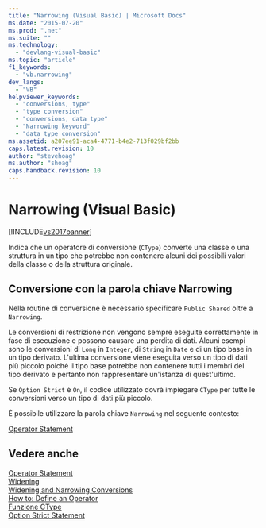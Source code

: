```yaml
---
title: "Narrowing (Visual Basic) | Microsoft Docs"
ms.date: "2015-07-20"
ms.prod: ".net"
ms.suite: ""
ms.technology: 
  - "devlang-visual-basic"
ms.topic: "article"
f1_keywords: 
  - "vb.narrowing"
dev_langs: 
  - "VB"
helpviewer_keywords: 
  - "conversions, type"
  - "type conversion"
  - "conversions, data type"
  - "Narrowing keyword"
  - "data type conversion"
ms.assetid: a207ee91-aca4-4771-b4e2-713f029bf2bb
caps.latest.revision: 10
author: "stevehoag"
ms.author: "shoag"
caps.handback.revision: 10
---
```

# Narrowing (Visual Basic)
[!INCLUDE[vs2017banner](../../../visual-basic/developing-apps/includes/vs2017banner.md)]

Indica che un operatore di conversione \(`CType`\) converte una classe o una struttura in un tipo che potrebbe non contenere alcuni dei possibili valori della classe o della struttura originale.  
  
## Conversione con la parola chiave Narrowing  
 Nella routine di conversione è necessario specificare `Public Shared` oltre a `Narrowing`.  
  
 Le conversioni di restrizione non vengono sempre eseguite correttamente in fase di esecuzione e possono causare una perdita di dati.  Alcuni esempi sono le conversioni di `Long` in `Integer`, di `String` in `Date` e di un tipo base in un tipo derivato.  L'ultima conversione viene eseguita verso un tipo di dati più piccolo poiché il tipo base potrebbe non contenere tutti i membri del tipo derivato e pertanto non rappresentare un'istanza di quest'ultimo.  
  
 Se `Option Strict` è `On`, il codice utilizzato dovrà impiegare `CType` per tutte le conversioni verso un tipo di dati più piccolo.  
  
 È possibile utilizzare la parola chiave `Narrowing` nel seguente contesto:  
  
 [Operator Statement](../../../visual-basic/language-reference/statements/operator-statement.md)  
  
## Vedere anche  
 [Operator Statement](../../../visual-basic/language-reference/statements/operator-statement.md)   
 [Widening](../../../visual-basic/language-reference/modifiers/widening.md)   
 [Widening and Narrowing Conversions](../../../visual-basic/programming-guide/language-features/data-types/widening-and-narrowing-conversions.md)   
 [How to: Define an Operator](../../../visual-basic/programming-guide/language-features/procedures/how-to-define-an-operator.md)   
 [Funzione CType](../../../visual-basic/language-reference/functions/ctype-function.md)   
 [Option Strict Statement](../../../visual-basic/language-reference/statements/option-strict-statement.md)